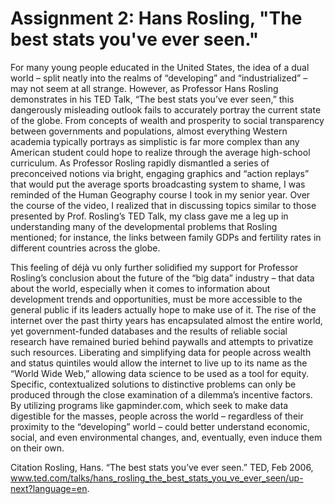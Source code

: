 # Assignment 2: Hans Rosling, "The best stats you've ever seen." 

   For many young people educated in the United States, the idea of a dual world – split neatly into the realms of “developing” and “industrialized” – may not seem at all strange. However, as Professor Hans Rosling demonstrates in his TED Talk, “The best stats you’ve ever seen,” this dangerously misleading outlook fails to accurately portray the current state of the globe. From concepts of wealth and prosperity to social transparency between governments and populations, almost everything Western academia typically portrays as simplistic is far more complex than any American student could hope to realize through the average high-school curriculum. As Professor Rosling rapidly dismantled a series of preconceived notions via bright, engaging graphics and “action replays” that would put the average sports broadcasting system to shame, I was reminded of the Human Geography course I took in my senior year. Over the course of the video, I realized that in discussing topics similar to those presented by Prof. Rosling’s TED Talk, my class gave me a leg up in understanding many of the developmental problems that Rosling mentioned; for instance, the links between family GDPs and fertility rates in different countries across the globe. 
  
   This feeling of déjà vu only further solidified my support for Professor Rosling’s conclusion about the future of the “big data” industry – that data about the world, especially when it comes to information about development trends and opportunities, must be more accessible to the general public if its leaders actually hope to make use of it. The rise of the internet over the past thirty years has encapsulated almost the entire world, yet government-funded databases and the results of reliable social research have remained buried behind paywalls and attempts to privatize such resources. Liberating and simplifying data for people across wealth and status quintiles would allow the internet to live up to its name as the “World Wide Web,” allowing data science to be used as a tool for equity. Specific, contextualized solutions to distinctive problems can only be produced through the close examination of a dilemma’s incentive factors. By utilizing programs like gapminder.com, which seek to make data digestible for the masses, people across the world – regardless of their proximity to the “developing” world – could better understand economic, social, and even environmental changes, and, eventually, even induce them on their own. 

Citation
Rosling, Hans. “The best stats you’ve ever seen.” TED, Feb 2006, www.ted.com/talks/hans_rosling_the_best_stats_you_ve_ever_seen/up-next?language=en.  
